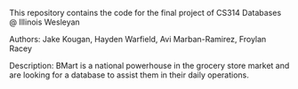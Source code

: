 This repository contains the code for the final project of CS314 Databases @ Illinois Wesleyan

Authors: 
	Jake Kougan,
	Hayden Warfield, 
	Avi Marban-Ramirez,
	Froylan Racey		

Description:
	BMart is a national powerhouse in the grocery store market and are looking for a database to assist them in their daily operations.
